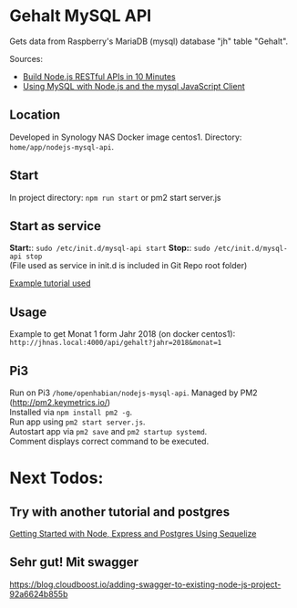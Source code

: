 # Gehalt MySQL API
Gets data from Raspberry's MariaDB (mysql) database "jh" table "Gehalt".

Sources:
+ [Build Node.js RESTful APIs in 10 Minutes](https://www.codementor.io/olatundegaruba/nodejs-restful-apis-in-10-minutes-q0sgsfhbd)
+ [Using MySQL with Node.js and the mysql JavaScript Client](https://www.sitepoint.com/using-node-mysql-javascript-client/)

## Location
Developed in Synology NAS Docker image centos1. 
Directory: `home/app/nodejs-mysql-api`.

## Start
In project directory:
`npm run start` or  pm2 start server.js 

## Start as service
**Start:**: `sudo /etc/init.d/mysql-api start`
**Stop:**: `sudo /etc/init.d/mysql-api stop`  
(File used as service in init.d is included in Git Repo root folder)

[Example tutorial used](https://maker-tutorials.com/node-js-init-script-neustart-reboot-automatisch-starten-linux-raspberry-pi/)

## Usage
Example to get Monat 1 form Jahr 2018 (on docker centos1):
`http://jhnas.local:4000/api/gehalt?jahr=2018&monat=1`


## Pi3
Run on Pi3 `/home/openhabian/nodejs-mysql-api`. Managed by PM2 (http://pm2.keymetrics.io/)  
Installed via `npm install pm2 -g`.  
Run app using `pm2 start server.js`.  
Autostart app via `pm2 save` and `pm2 startup systemd`.  
Comment displays correct command to be executed.

# Next Todos: 
## Try with another tutorial and postgres
[Getting Started with Node, Express and Postgres Using Sequelize](https://scotch.io/tutorials/getting-started-with-node-express-and-postgres-using-sequelize)

## Sehr gut! Mit swagger
https://blog.cloudboost.io/adding-swagger-to-existing-node-js-project-92a6624b855b
